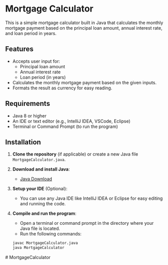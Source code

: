 # Mortgage Calculator

This is a simple mortgage calculator built in Java that calculates the monthly mortgage payment based on the principal loan amount, annual interest rate, and loan period in years.

## Features
- Accepts user input for:
  - Principal loan amount
  - Annual interest rate
  - Loan period (in years)
- Calculates the monthly mortgage payment based on the given inputs.
- Formats the result as currency for easy reading.

## Requirements
- Java 8 or higher
- An IDE or text editor (e.g., IntelliJ IDEA, VSCode, Eclipse)
- Terminal or Command Prompt (to run the program)

## Installation

1. **Clone the repository** (if applicable) or create a new Java file `MortgageCalculator.java`.

2. **Download and install Java**:
   - [Java Download](https://www.oracle.com/java/technologies/javase-downloads.html)

3. **Setup your IDE** (Optional):
   - You can use any Java IDE like IntelliJ IDEA or Eclipse for easy editing and running the code.

4. **Compile and run the program**:
   - Open a terminal or command prompt in the directory where your Java file is located.
   - Run the following commands:

   ```bash
   javac MortgageCalculator.java
   java MortgageCalculator
#   M o r t g a g e C a l c u l a t o r  
 